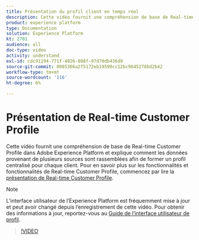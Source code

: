 ```yaml
---
title: Présentation du profil client en temps réel
description: Cette vidéo fournit une compréhension de base de Real-time Customer Profile dans Adobe Experience Platform et explique comment parcourir les profils dans l’interface utilisateur de Platform.
product: experience platform
type: Documentation
solution: Experience Platform
kt: 2701
audience: all
doc-type: video
activity: understand
exl-id: cdc91194-771f-4026-808f-97d70db436d9
source-git-commit: 0085306a2f5172eb19590cc12bc9645278bd2b42
workflow-type: tm+mt
source-wordcount: '116'
ht-degree: 6%

---
```


# Présentation de Real-time Customer Profile

Cette vidéo fournit une compréhension de base de Real-time Customer Profile dans Adobe Experience Platform et explique comment les données provenant de plusieurs sources sont rassemblées afin de former un profil centralisé pour chaque client. Pour en savoir plus sur les fonctionnalités et fonctionnalités de Real-time Customer Profile, commencez par lire la [présentation de Real-time Customer Profile](../home.md).

>[!NOTE]
>
>L’interface utilisateur de l’Experience Platform est fréquemment mise à jour et peut avoir changé depuis l’enregistrement de cette vidéo. Pour obtenir des informations à jour, reportez-vous au [Guide de l’interface utilisateur de profil](../ui/user-guide.md).

>[!VIDEO](https://video.tv.adobe.com/v/27251?quality=12&learn=on&captions=eng)
